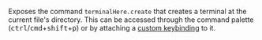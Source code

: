 Exposes the command `terminalHere.create` that creates a terminal at the current file's directory. This can be accessed through the command palette (<kbd>ctrl</kbd>/<kbd>cmd</kbd>+<kbd>shift</kbd>+<kbd>p</kbd>) or by attaching a [custom keybinding](https://code.visualstudio.com/docs/customization/keybindings) to it.
